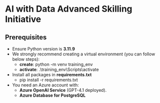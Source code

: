 # **AI with Data Advanced Skilling Initiative**


## Prerequisites 

- Ensure Python version is **3.11.9**
- We strongly recommend creating a virtual environment (you can follow below steps):
    - **create**: python -m venv training_env
    - **activate**: .\training_env\Scripts\activate
- Install all packages in **requirements.txt**
    - pip install -r requirements.txt
- You need an Azure account with:
  - **Azure OpenAI Service** (GPT-4.1 deployed). 
  - **Azure Database for PostgreSQL** 

